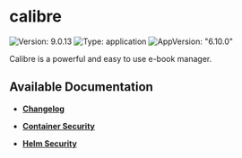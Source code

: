 # calibre

![Version: 9.0.13](https://img.shields.io/badge/Version-9.0.13-informational?style=flat-square) ![Type: application](https://img.shields.io/badge/Type-application-informational?style=flat-square) ![AppVersion: "6.10.0"](https://img.shields.io/badge/AppVersion-"6.10.0"-informational?style=flat-square)

Calibre is a powerful and easy to use e-book manager.

## Available Documentation

- [**Changelog**](CHANGELOG)

- [**Container Security**](container-security)

- [**Helm Security**](helm-security)

